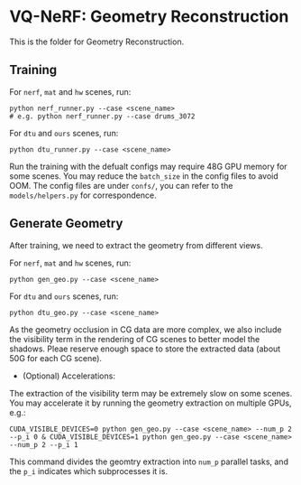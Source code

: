 # VQ-NeRF: Geometry Reconstruction

This is the folder for Geometry Reconstruction.


## Training

For `nerf`, `mat` and `hw` scenes, run:

```shell
python nerf_runner.py --case <scene_name>
# e.g. python nerf_runner.py --case drums_3072
```

For `dtu` and `ours` scenes, run:

```shell
python dtu_runner.py --case <scene_name>
```

Run the training with the defualt configs may require 48G GPU memory for some scenes. You may reduce the `batch_size` in the config files to avoid OOM. The config files are under `confs/`, you can refer to the `models/helpers.py` for correspondence.

## Generate Geometry

After training, we need to extract the geometry from different views.

For `nerf`, `mat` and `hw` scenes, run:

```shell
python gen_geo.py --case <scene_name>
```

For `dtu` and `ours` scenes, run:

```shell
python dtu_geo.py --case <scene_name>
```

As the geometry occlusion in CG data are more complex, we also include the visibility term in the rendering of CG scenes to better model the shadows. Pleae reserve enough space to store the extracted data (about 50G for each CG scene).

- (Optional) Accelerations:

The extraction of the visibility term may be extremely slow on some scenes. You may accelerate it by running the geometry extraction on multiple GPUs, e.g.:

```shell
CUDA_VISIBLE_DEVICES=0 python gen_geo.py --case <scene_name> --num_p 2 --p_i 0 & CUDA_VISIBLE_DEVICES=1 python gen_geo.py --case <scene_name> --num_p 2 --p_i 1
```
This command divides the geomtry extraction into `num_p` parallel tasks, and the `p_i` indicates which subprocesses it is.

